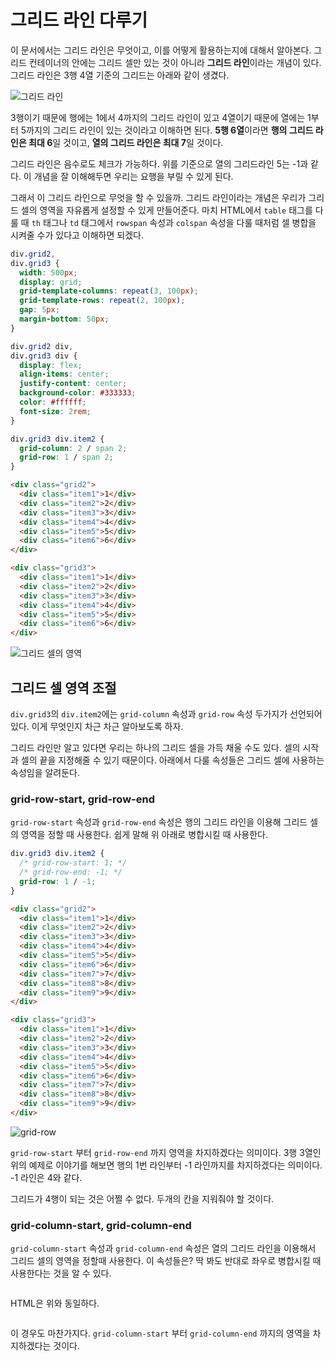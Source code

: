 # 그리드 라인 다루기
이 문서에서는 그리드 라인은 무엇이고, 이를 어떻게 활용하는지에 대해서 알아본다. 그리드 컨테이너의 안에는 그리드 셀만 있는 것이 아니라 **그리드 라인**이라는 개념이 있다. 그리드 라인은 3행 4열 기준의 그리드는 아래와 같이 생겼다.

![그리드 라인](https://drive.google.com/uc?export=view&id=17U-CtTBRmcnS5sNxnILFIN5HMVH-PT3l)

3행이기 때문에 행에는 1에서 4까지의 그리드 라인이 있고 4열이기 때문에 열에는 1부터 5까지의 그리드 라인이 있는 것이라고 이해하면 된다. **5행 6열**이라면 **행의 그리드 라인은 최대 6**일 것이고, **열의 그리드 라인은 최대 7**일 것이다.

그리드 라인은 음수로도 체크가 가능하다. 위를 기준으로 열의 그리드라인 5는 -1과 같다. 이 개념을 잘 이해해두면 우리는 요행을 부릴 수 있게 된다.

그래서 이 그리드 라인으로 무엇을 할 수 있을까. 그리드 라인이라는 개념은 우리가 그리드 셀의 영역을 자유롭게 설정할 수 있게 만들어준다. 마치 HTML에서 `table` 태그를 다룰 때 `th` 태그나 `td` 태그에서 `rowspan` 속성과 `colspan` 속성을 다룰 때처럼 셀 병합을 시켜줄 수가 있다고 이해하면 되겠다.

```css
div.grid2,
div.grid3 {
  width: 500px;
  display: grid;
  grid-template-columns: repeat(3, 100px);
  grid-template-rows: repeat(2, 100px);
  gap: 5px;
  margin-bottom: 50px;
}

div.grid2 div,
div.grid3 div {
  display: flex;
  align-items: center;
  justify-content: center;
  background-color: #333333;
  color: #ffffff;
  font-size: 2rem;
}

div.grid3 div.item2 {
  grid-column: 2 / span 2;
  grid-row: 1 / span 2;
}
```

```html
<div class="grid2">
  <div class="item1">1</div>
  <div class="item2">2</div>
  <div class="item3">3</div>
  <div class="item4">4</div>
  <div class="item5">5</div>
  <div class="item6">6</div>
</div>

<div class="grid3">
  <div class="item1">1</div>
  <div class="item2">2</div>
  <div class="item3">3</div>
  <div class="item4">4</div>
  <div class="item5">5</div>
  <div class="item6">6</div>
</div>
```

![그리드 셀의 영역](https://drive.google.com/uc?export=view&id=1yCtOZJMp5zUuzKLMY6AY9jpDA447oZCg)

## 그리드 셀 영역 조절
`div.grid3`의 `div.item2`에는 `grid-column` 속성과 `grid-row` 속성 두가지가 선언되어있다. 이게 무엇인지 차근 차근 알아보도록 하자.

그리드 라인만 알고 있다면 우리는 하나의 그리드 셀을 가득 채울 수도 있다. 셀의 시작과 셀의 끝을 지정해줄 수 있기 때문이다. 아래에서 다룰 속성들은 그리드 셀에 사용하는 속성임을 알려둔다.

### grid-row-start, grid-row-end
`grid-row-start` 속성과 `grid-row-end` 속성은 행의 그리드 라인을 이용해 그리드 셀의 영역을 정할 때 사용한다. 쉽게 말해 위 아래로 병합시킬 때 사용한다.

```css
div.grid3 div.item2 {
  /* grid-row-start: 1; */
  /* grid-row-end: -1; */
  grid-row: 1 / -1;
}
```

```html
<div class="grid2">
  <div class="item1">1</div>
  <div class="item2">2</div>
  <div class="item3">3</div>
  <div class="item4">4</div>
  <div class="item5">5</div>
  <div class="item6">6</div>
  <div class="item7">7</div>
  <div class="item8">8</div>
  <div class="item9">9</div>
</div>

<div class="grid3">
  <div class="item1">1</div>
  <div class="item2">2</div>
  <div class="item3">3</div>
  <div class="item4">4</div>
  <div class="item5">5</div>
  <div class="item6">6</div>
  <div class="item7">7</div>
  <div class="item8">8</div>
  <div class="item9">9</div>
</div>
```

![grid-row](https://drive.google.com/uc?export=view&id=1YtZ3o9U6137pVSnSvsz8v7QJV1pedBpM)

`grid-row-start` 부터 `grid-row-end` 까지 영역을 차지하겠다는 의미이다. 3행 3열인 위의 예제로 이야기를 해보면 행의 1번 라인부터 -1 라인까지를 차지하겠다는 의미이다. -1 라인은 4와 같다.

그리드가 4행이 되는 것은 어쩔 수 없다. 두개의 칸을 지워줘야 할 것이다.

### grid-column-start, grid-column-end
`grid-column-start` 속성과 `grid-column-end` 속성은 열의 그리드 라인을 이용해서 그리드 셀의 영역을 정할때 사용한다. 이 속성들은? 딱 봐도 반대로 좌우로 병합시킬 때 사용한다는 것을 알 수 있다.

```css

```

HTML은 위와 동일하다.

![]()

이 경우도 마찬가지다. `grid-column-start` 부터 `grid-column-end` 까지의 영역을 차지하겠다는 것이다.